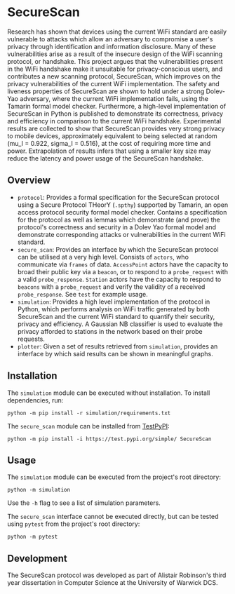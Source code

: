 # SecureScan

Research has shown that devices using the current WiFi standard are easily vulnerable to attacks which allow an adversary to compromise a user's privacy through identification and information disclosure. Many of these vulnerabilities arise as a result of the insecure design of the WiFi scanning protocol, or handshake. This project argues that the vulnerabilities present in the WiFi handshake make it unsuitable for privacy-conscious users, and contributes a new scanning protocol, SecureScan, which improves on the privacy vulnerabilities of the current WiFi implementation. The safety and liveness properties of SecureScan are shown to hold under a strong Dolev-Yao adversary, where the current WiFi implementation fails, using the Tamarin formal model checker. Furthermore, a high-level implementation of SecureScan in Python is published to demonstrate its correctness, privacy and efficiency in comparison to the current WiFi handshake. Experimental results are collected to show that SecureScan provides very strong privacy to mobile devices, approximately equivalent to being selected at random (mu_I = 0.922, sigma_I = 0.516), at the cost of requiring more time and power. Extrapolation of results infers that using a smaller key size may reduce the latency and power usage of the SecureScan handshake.

## Overview

 - `protocol`: Provides a formal specification for the SecureScan protocol using a Secure Protocol THeorY (`.spthy`) supported by Tamarin, an open access protocol security formal model checker. Contains a specification for the protocol as well as lemmas which demonstrate (and prove) the protocol's correctness and security in a Dolev Yao formal model and demonstrate corresponding attacks or vulnerabilities in the current WiFi standard.
 - `secure_scan`: Provides an interface by which the SecureScan protocol can be utilised at a very high level. Consists of `actors`, who communicate via `frames` of data. `AccessPoint` actors have the capacity to broad their public key via a `beacon`, or to respond to a `probe_request` with a valid `probe_response`. `Station` actors have the capacity to respond to `beacons` with a `probe_request` and verify the validity of a received `probe_response`. See `test` for example usage.
 - `simulation`: Provides a high level implementation of the protocol in Python, which performs analysis on WiFi traffic generated by both SecureScan and the current WiFi standard to quantify their security, privacy and efficiency. A Gaussian NB classifier is used to evaluate the privacy afforded to stations in the network based on their probe requests.
 - `plotter`: Given a set of results retrieved from `simulation`, provides an interface by which said results can be shown in meaningful graphs.

## Installation

The `simulation` module can be executed without installation. To install dependencies, run:

    python -m pip install -r simulation/requirements.txt

The `secure_scan` module can be installed from [TestPyPI](https://test.pypi.org/project/SecureScan/):

    python -m pip install -i https://test.pypi.org/simple/ SecureScan

## Usage

The `simulation` module can be executed from the project's root directory:

    python -m simulation

Use the `-h` flag to see a list of simulation parameters.

The `secure_scan` interface cannot be executed directly, but can be tested using `pytest` from the project's root directory:

    python -m pytest

## Development

The SecureScan protocol was developed as part of Alistair Robinson's third year dissertation in Computer Science at the University of Warwick DCS.

